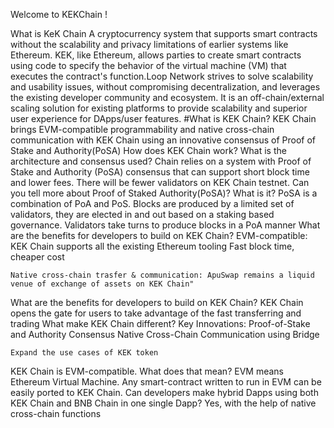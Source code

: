 Welcome to KEKChain !

What is KeK Chain
A cryptocurrency system that supports smart contracts without the scalability and privacy limitations of earlier systems like Ethereum. KEK, like Ethereum, allows parties to create smart contracts using code to specify the behavior of the virtual machine (VM) that executes the contract's function.Loop Network strives to solve scalability and usability issues, without compromising decentralization, and leverages the existing developer community and ecosystem. It is an off-chain/external scaling solution for existing platforms to provide scalability and superior user experience for DApps/user features.
#What is KEK Chain?
KEK Chain brings EVM-compatible programmability and native cross-chain communication with KEK Chain using an innovative consensus of Proof of Stake and Authority(PoSA)
How does KEK Chain work? What is the architecture and consensus used?
 Chain relies on a system with Proof of Stake and Authority (PoSA) consensus that can support short block time and lower fees.
There will be fewer validators on KEK Chain testnet.
Can you tell more about Proof of Staked Authority(PoSA)? What is it?
PoSA is a combination of PoA and PoS. Blocks are produced by a limited set of validators, they are elected in and out based on a staking based governance. Validators take turns to produce blocks in a PoA manner
What are the benefits for developers to build on KEK Chain?
EVM-compatible: KEK Chain supports all the existing Ethereum tooling Fast block time, cheaper cost

    Native cross-chain trasfer & communication: ApuSwap remains a liquid venue of exchange of assets on KEK Chain"

What are the benefits for developers to build on KEK Chain?
KEK Chain opens the gate for users to take advantage of the fast transferring and trading
What make KEK Chain different?
Key Innovations:
Proof-of-Stake and Authority Consensus
Native Cross-Chain Communication using Bridge

    Expand the use cases of KEK token

KEK Chain is EVM-compatible. What does that mean?
EVM means Ethereum Virtual Machine. Any smart-contract written to run in EVM can be easily ported to KEK Chain.
Can developers make hybrid Dapps using both KEK Chain and BNB Chain in one single Dapp?
Yes, with the help of native cross-chain functions
